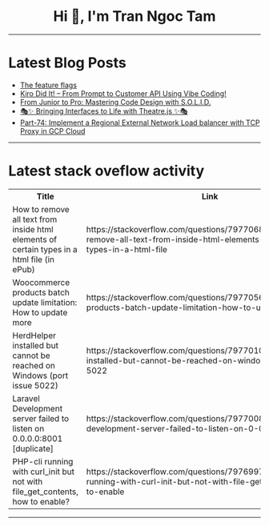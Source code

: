 <h1 align="center">Hi 👋, I'm Tran Ngoc Tam</h1>

---

# Latest Blog Posts 
<!-- BLOG-POST-LIST:START -->
- [The feature flags](https://dev.to/umangmittal/the-feature-flags-39c6)
- [Kiro Did It! – From Prompt to Customer API Using Vibe Coding!](https://dev.to/bhatiagirish/kiro-did-it-from-prompt-to-customer-api-using-vibe-coding-5hil)
- [From Junior to Pro: Mastering Code Design with S.O.L.I.D.](https://dev.to/umangmittal/from-junior-to-pro-mastering-code-design-with-solid-4nhh)
- [🎭✨ Bringing Interfaces to Life with Theatre.js ✨🎭](https://dev.to/dmsmenula/bringing-interfaces-to-life-with-theatrejs-3apm)
- [Part-74: Implement a Regional External Network Load balancer with TCP Proxy in GCP Cloud](https://dev.to/latchudevops/part-74-implement-a-regional-external-network-load-balancer-with-tcp-proxy-in-gcp-cloud-5a5k)
<!-- BLOG-POST-LIST:END -->

---

# Latest stack oveflow activity
<table>
  <tr><th>Title</th><th>Link</th></tr>
  <!-- STACKOVERFLOW:START --><tr><td>How to remove all text from inside html elements of certain types in a html file &lpar;in ePub&rpar;</td><td>https://stackoverflow.com/questions/79770683/how-to-remove-all-text-from-inside-html-elements-of-certain-types-in-a-html-file</td></tr><tr><td>Woocommerce products batch update limitation: How to update more</td><td>https://stackoverflow.com/questions/79770560/woocommerce-products-batch-update-limitation-how-to-update-more</td></tr><tr><td>HerdHelper installed but cannot be reached on Windows &lpar;port issue 5022&rpar;</td><td>https://stackoverflow.com/questions/79770100/herdhelper-installed-but-cannot-be-reached-on-windows-port-issue-5022</td></tr><tr><td>Laravel Development server failed to listen on 0.0.0.0:8001 [duplicate]</td><td>https://stackoverflow.com/questions/79770081/laravel-development-server-failed-to-listen-on-0-0-0-08001</td></tr><tr><td>PHP-cli running with curl_init but not with file_get_contents, how to enable?</td><td>https://stackoverflow.com/questions/79769978/php-cli-running-with-curl-init-but-not-with-file-get-contents-how-to-enable</td></tr><!-- STACKOVERFLOW:END -->
</table>

---


